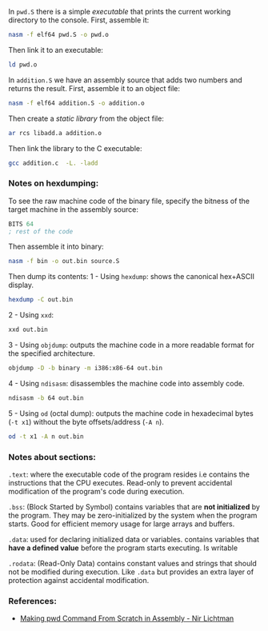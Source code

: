 In `pwd.S` there is a simple *executable* that prints the current working directory to the console.
First, assemble it: 
```bash
nasm -f elf64 pwd.S -o pwd.o
```
Then link it to an executable:
```bash
ld pwd.o
```

In `addition.S` we have an assembly source that adds two numbers and returns the result.
First, assemble it to an object file:
```bash
nasm -f elf64 addition.S -o addition.o
```
Then create a *static library* from the object file:
```bash
ar rcs libadd.a addition.o
```
Then link the library to the C executable:
```bash
gcc addition.c  -L. -ladd
```

### Notes on hexdumping:
To see the raw machine code of the binary file, specify the bitness of the target machine in the
assembly source: 
```asm
BITS 64 
; rest of the code
```
Then assemble it into binary:
```bash
nasm -f bin -o out.bin source.S
```
Then dump its contents:
1 - Using `hexdump`:
shows the canonical hex+ASCII display.

```bash
hexdump -C out.bin
```

2 - Using `xxd`:
```bash
xxd out.bin
```

3 - Using `objdump`:
outputs the machine code in a more readable format
for the specified architecture.
```bash
objdump -D -b binary -m i386:x86-64 out.bin
```

4 - Using `ndisasm`:
disassembles the machine code into assembly code.
```bash
ndisasm -b 64 out.bin
```

5 - Using `od` (octal dump): 
outputs the machine code in hexadecimal bytes (`-t x1`) without the byte offsets/address (`-A n`).
```bash
od -t x1 -A n out.bin
```

### Notes about sections: 

`.text`:  where the executable code of the program resides i.e contains the instructions that the CPU executes. Read-only to prevent accidental modification of the program's code during execution.

`.bss`: (Block Started by Symbol) contains variables that are **not initialized** by the program. They may be zero-initialized by the system when the program starts. Good for efficient memory usage for large arrays and buffers.

`.data`: used for declaring initialized data or variables. contains variables that **have a defined value** before the program starts executing. Is writable 

`.rodata`: (Read-Only Data) contains constant values and strings that should not be modified during execution. Like `.data` but provides an extra layer of protection against accidental modification.


### References: 

- [Making pwd Command From Scratch in Assembly - Nir Lichtman](https://www.youtube.com/watch?v=zKsj7XUFtlM)
